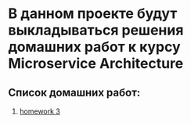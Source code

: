 # В данном проекте будут выкладываться решения домашних работ к курсу Microservice Architecture

## Список домашних работ:
1. [homework 3](./hw_03/README.md)